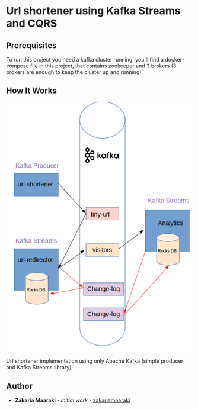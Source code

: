 # Url shortener using Kafka Streams and CQRS

## Prerequisites

To run this project you need a kafka cluster running, you'll find a docker-compose file in this project, that contains zookeeper and 3 brokers (3 brokers are enough to keep the cluster up and running).

## How It Works

![Alt text](./archi.png?raw=true "Architecture")

Url shortener implementation using only Apache Kafka (simple producer and Kafka Streams library)

## Author

- **Zakaria Maaraki** - _Initial work_ - [zakariamaaraki](https://github.com/zakariamaaraki)
